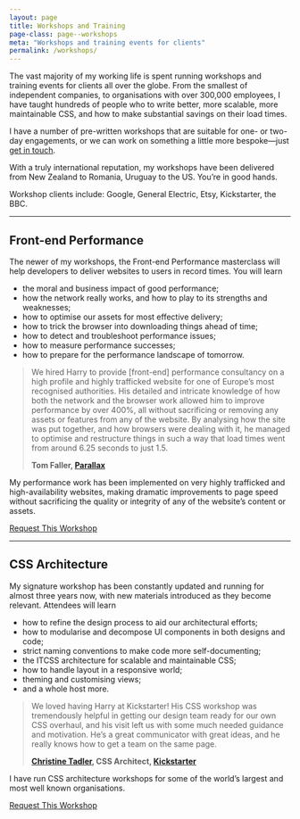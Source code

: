 ```yaml
---
layout: page
title: Workshops and Training
page-class: page--workshops
meta: "Workshops and training events for clients"
permalink: /workshops/
---
```


The vast majority of my working life is spent running workshops and training
events for clients all over the globe. From the smallest of independent
companies, to organisations with over 300,000 employees, I have taught hundreds
of people who to write better, more scalable, more maintainable CSS, and how to
make substantial savings on their load times.

I have a number of pre-written workshops that are suitable for one- or two-day
engagements, or we can work on something a little more bespoke—just [get in
touch](/contact/).

With a truly international reputation, my workshops have been delivered from New
Zealand to Romania, Uruguay to the US. You’re in good hands.

Workshop clients include: Google, General Electric, Etsy, Kickstarter, the BBC.

- - -

## Front-end Performance

The newer of my workshops, the Front-end Performance masterclass will help
developers to deliver websites to users in record times. You will learn

* the moral and business impact of good performance;
* how the network really works, and how to play to its strengths and weaknesses;
* how to optimise our assets for most effective delivery;
* how to trick the browser into downloading things ahead of time;
* how to detect and troubleshoot performance issues;
* how to measure performance successes;
* how to prepare for the performance landscape of tomorrow.

<blockquote class="pull-quote" id="quote:parallax">
  <p>We hired Harry to provide [front-end] performance consultancy on a high
  profile and highly trafficked website for one of Europe’s most recognised
  authorities. His detailed and intricate knowledge of how both the network and
  the browser work allowed him to improve performance by over 400%, all without
  sacrificing or removing any assets or features from any of the website. By
  analysing how the site was put together, and how browsers were dealing with
  it, he managed to optimise and restructure things in such a way that load
  times went from around 6.25 seconds to just 1.5.</p>
  <b class="source  pull-quote__source">Tom Faller, <a href="http://parall.ax/">Parallax</a></b>
</blockquote>

My performance work has been implemented on very highly trafficked and
high-availability websites, making dramatic improvements to page speed without
sacrificing the quality or integrity of any of the website’s content or assets.



<a href="mailto:csswizardry@gmail.com?subject=Performance%20Workshop" class="btn  btn--full">Request This Workshop</a>

- - -

## CSS Architecture

My signature workshop has been constantly updated and running for almost three
years now, with new materials introduced as they become relevant. Attendees will
learn

* how to refine the design process to aid our architectural efforts;
* how to modularise and decompose UI components in both designs and code;
* strict naming conventions to make code more self-documenting;
* the ITCSS architecture for scalable and maintainable CSS;
* how to handle layout in a responsive world;
* theming and customising views;
* and a whole host more.

<blockquote class="pull-quote" id="quote:christine-tadler">
  <p>We loved having Harry at Kickstarter! His CSS workshop was tremendously
  helpful in getting our design team ready for our own CSS overhaul, and his
  visit left us with some much needed guidance and motivation. He’s a great
  communicator with great ideas, and he really knows how to get a team on the
  same page.</p>
  <b class="source  pull-quote__source"><a href="https://twitter.com/tadler">Christine Tadler</a>,
  CSS Architect, <a href="https://www.kickstarter.com/">Kickstarter</a></b>
</blockquote>

I have run CSS architecture workshops for some of the world’s largest and most
well known organisations.

<a href="mailto:csswizardry@gmail.com?subject=CSS%20Architecture%20Workshop" class="btn  btn--full">Request This Workshop</a>
